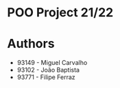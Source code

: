 # POO Project 21/22

# Authors
- 93149 - Miguel Carvalho
- 93102 - João Baptista
- 93771 - Filipe Ferraz
